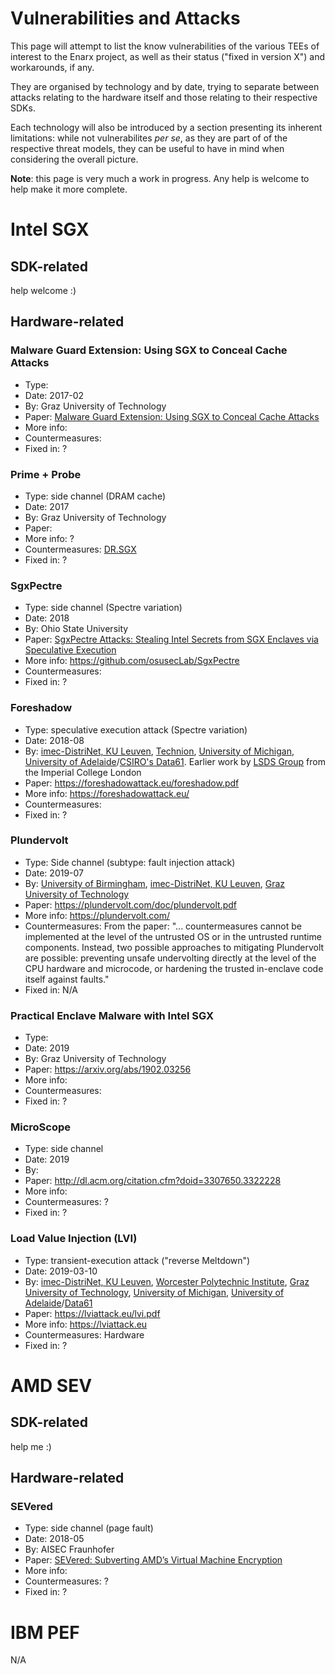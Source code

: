 # Vulnerabilities and Attacks

This page will attempt to list the know vulnerabilities of the various TEEs of interest to the Enarx project, as well as their status ("fixed in version X") and workarounds, if any.

They are organised by technology and by date, trying to separate between attacks relating to the hardware itself and those relating to their respective SDKs.

Each technology will also be introduced by a section presenting its inherent limitations: while not vulnerabilites *per se*, as they are part of of the respective threat models, they can be useful to have in mind when considering the overall picture.

**Note**: this page is very much a work in progress. Any help is welcome to help make it more complete.

# Intel SGX
## SDK-related
help welcome :)

## Hardware-related
### Malware Guard Extension: Using SGX to Conceal Cache Attacks
- Type:
- Date: 2017-02
- By: Graz University of Technology
- Paper: [Malware Guard Extension: Using SGX to Conceal Cache Attacks](https://arxiv.org/abs/1702.08719)
- More info:
- Countermeasures:
- Fixed in: ?


### Prime + Probe
- Type: side channel (DRAM cache)
- Date: 2017
- By: Graz University of Technology
- Paper:
- More info: ?
- Countermeasures: [DR.SGX](https://arxiv.org/abs/1709.09917)
- Fixed in: ?


### SgxPectre
- Type: side channel (Spectre variation)
- Date: 2018
- By: Ohio State University
- Paper: [SgxPectre Attacks: Stealing Intel Secrets from SGX Enclaves via Speculative Execution](https://arxiv.org/abs/1802.09085)
- More info: https://github.com/osusecLab/SgxPectre
- Countermeasures:
- Fixed in: ?

### Foreshadow
- Type: speculative execution attack (Spectre variation)
- Date: 2018-08
- By: [imec-DistriNet, KU Leuven](https://distrinet.cs.kuleuven.be/), [Technion](https://www.technion.ac.il/en), [University of Michigan](https://www.umich.edu/), [University of Adelaide](https://www.adelaide.edu.au/)/[CSIRO's Data61](https://data61.csiro.au/). Earlier work by [LSDS Group](https://github.com/lsds/spectre-attack-sgx) from the Imperial College London
- Paper: https://foreshadowattack.eu/foreshadow.pdf
- More info: https://foreshadowattack.eu/
- Countermeasures:
- Fixed in: ?

### Plundervolt
- Type: Side channel (subtype: fault injection attack)
- Date: 2019-07
- By: [University of Birmingham](https://www.birmingham.ac.uk/research/centre-for-cyber-security-and-privacy/index.aspx), [imec-DistriNet, KU Leuven](https://distrinet.cs.kuleuven.be/), [Graz University of Technology](https://www.iaik.tugraz.at/)
- Paper: https://plundervolt.com/doc/plundervolt.pdf
- More info: https://plundervolt.com/
- Countermeasures: From the paper: "... countermeasures cannot be implemented at the level of the untrusted
OS or in the untrusted runtime components. Instead, two possible approaches to mitigating Plundervolt are possible: preventing unsafe undervolting directly at the level of the CPU hardware and microcode, or hardening the trusted in-enclave code itself against faults."
- Fixed in: N/A

### Practical Enclave Malware with Intel SGX
- Type:
- Date: 2019
- By: Graz University of Technology
- Paper: https://arxiv.org/abs/1902.03256
- More info:
- Countermeasures:
- Fixed in: ?

### MicroScope
- Type: side channel
- Date: 2019
- By:
- Paper: http://dl.acm.org/citation.cfm?doid=3307650.3322228
- More info:
- Countermeasures: ?
- Fixed in: ?

### Load Value Injection (LVI)
- Type: transient-execution attack ("reverse Meltdown")
- Date: 2019-03-10
- By: [imec-DistriNet, KU Leuven](https://distrinet.cs.kuleuven.be/), [Worcester Polytechnic Institute](https://www.wpi.edu/), [Graz University of Technology](https://www.iaik.tugraz.at/), [University of Michigan](https://www.umich.edu/), [University of Adelaide](https://www.adelaide.edu.au/)/[Data61](https://data61.csiro.au/)
- Paper: https://lviattack.eu/lvi.pdf
- More info: https://lviattack.eu
- Countermeasures: Hardware
- Fixed in: ?

# AMD SEV
## SDK-related
help me :)

## Hardware-related
### SEVered
- Type: side channel (page fault)
- Date: 2018-05
- By: AISEC Fraunhofer
- Paper: [SEVered: Subverting AMD’s Virtual Machine Encryption](https://arxiv.org/abs/1805.09604)
- More info:
- Countermeasures: ?
- Fixed in: ?

# IBM PEF
N/A
